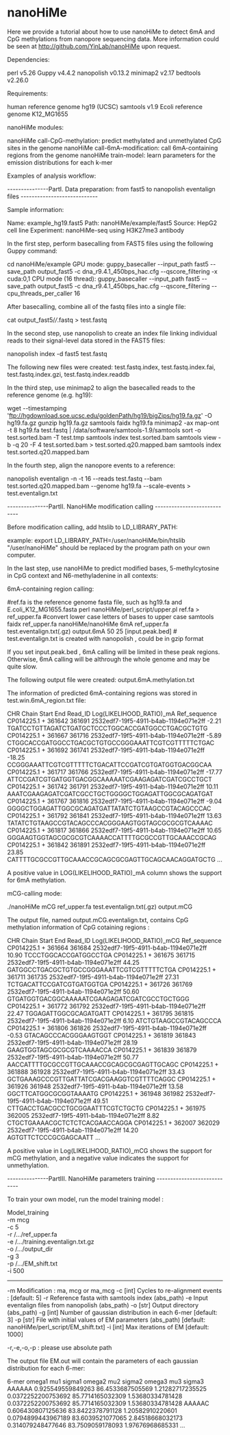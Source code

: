 # nanoHiMe

Here we provide a tutorial about how to use nanoHiMe to detect 6mA and CpG methylations from nanopore sequencing data. More information could be seen at http://github.com/YinLab/nanoHiMe upon request.



Dependencies:

perl v5.26
Guppy v4.4.2
nanopolish v0.13.2
minimap2 v2.17
bedtools v2.26.0


Requirements:

human reference genome hg19 (UCSC)
samtools v1.9
Ecoli reference genome K12_MG1655


nanoHiMe modules:

nanoHiMe call-CpG-methylation: predict methylated and unmethylated CpG sites in the genome
nanoHiMe call-6mA-modification: call 6mA-containing regions from the genome
nanoHiMe train-model: learn parameters for the emission distributions for each k-mer



Examples of analysis workflow:

---------------PartI. Data preparation: from fast5 to nanopolish eventalign files ----------------------------

Sample information:

Name: example_hg19.fast5
Path: nanoHiMe/example/fast5
Source: HepG2 cell line
Experiment: nanoHiMe-seq using H3K27me3 antibody


In the first step, perform basecalling from FAST5 files using the following Guppy command:

cd nanoHiMe/example
GPU mode: guppy_basecaller --input_path fast5 --save_path output_fast5 -c dna_r9.4.1_450bps_hac.cfg --qscore_filtering -x cuda:0,1
CPU mode (16 thread): guppy_basecaller --input_path fast5 --save_path output_fast5 -c dna_r9.4.1_450bps_hac.cfg --qscore_filtering --cpu_threads_per_caller 16

After basecalling, combine all of the fastq files into a single file:

cat output_fast5/*/*.fastq > test.fastq



In the second step, use nanopolish to create an index file linking individual reads to their signal-level data stored in the FAST5 files:

nanopolish index -d fast5 test.fastq

The following new files were created: test.fastq.index, test.fastq.index.fai, test.fastq.index.gzi, test.fastq.index.readdb



In the third step, use minimap2 to align the basecalled reads to the reference genome (e.g. hg19):

wget --timestamping 'ftp://hgdownload.soe.ucsc.edu/goldenPath/hg19/bigZips/hg19.fa.gz' -O hg19.fa.gz
gunzip hg19.fa.gz
samtools faidx hg19.fa
minimap2 -ax map-ont -t 8 hg19.fa test.fastq | /data/software/samtools-1.9/samtools sort -o test.sorted.bam -T test.tmp
samtools index test.sorted.bam
samtools view -b -q 20 -F 4 test.sorted.bam > test.sorted.q20.mapped.bam
samtools index test.sorted.q20.mapped.bam


In the fourth step, align the nanopore events to a reference:

nanopolish eventalign -n -t 16 --reads test.fastq --bam test.sorted.q20.mapped.bam --genome hg19.fa --scale-events > test.eventalign.txt


---------------PartII. NanoHiMe modification calling ----------------------------


Before modification calling, add htslib to LD_LIBRARY_PATH:

example:
export LD_LIBRARY_PATH=/user/nanoHiMe/bin/htslib
"/user/nanoHiMe" should be replaced by the program path on your own computer.


In the last step, use nanoHiMe to predict modified bases, 5-methylcytosine in CpG context and N6-methyladenine in all contexts:

6mA-containing region calling:


#ref.fa is the reference genome fasta file, such as hg19.fa and E.coli_K12_MG1655.fasta
perl nanoHiMe/perl_script/upper.pl ref.fa > ref_upper.fa  #convert lower case letters of bases to upper case
samtools faidx ref_upper.fa
nanoHiMe/nanoHiMe 6mA ref_upper.fa test.eventalign.txt(.gz) output.6mA 50 25 [input.peak.bed]  # test.eventalign.txt is created with nanopolish , could be in gzip format


If you set input.peak.bed , 6mA calling will be limited in these peak regions. Otherwise, 6mA calling will be althrough the whole genome and may be quite slow.

The following output file were created: output.6mA.methylation.txt

The information of predicted 6mA-containing regions was stored in test.win.6mA_region.txt file:

CHR     Chain   Start   End     Read_ID Log(LIKELIHOOD_RATIO)_mA        Ref_sequence
CP014225.1      +       361642  361691  2532edf7-19f5-4911-b4ab-1194e071e2ff    -2.21   TGATCCTGTTAGATCTGATGCTCCCTGGCACCGATGGCCTGACGCTGTG
CP014225.1      +       361667  361716  2532edf7-19f5-4911-b4ab-1194e071e2ff    -5.89   CTGGCACCGATGGCCTGACGCTGTGCCGGGAAATTCGTCGTTTTTCTGAC
CP014225.1      +       361692  361741  2532edf7-19f5-4911-b4ab-1194e071e2ff    -18.25  CCGGGAAATTCGTCGTTTTTCTGACATTCCGATCGTGATGGTGACGGCAA
CP014225.1      +       361717  361766  2532edf7-19f5-4911-b4ab-1194e071e2ff    -17.77  ATTCCGATCGTGATGGTGACGGCAAAAATCGAAGAGATCGATCGCCTGCT
CP014225.1      +       361742  361791  2532edf7-19f5-4911-b4ab-1194e071e2ff    10.11   AAATCGAAGAGATCGATCGCCTGCTGGGGCTGGAGATTGGCGCAGATGAT
CP014225.1      +       361767  361816  2532edf7-19f5-4911-b4ab-1194e071e2ff    -9.04   GGGGCTGGAGATTGGCGCAGATGATTATATCTGTAAGCCGTACAGCCCAC
CP014225.1      +       361792  361841  2532edf7-19f5-4911-b4ab-1194e071e2ff    13.63   TATATCTGTAAGCCGTACAGCCCACGGGAAGTGGTAGCGCGCGTCAAAAC
CP014225.1      +       361817  361866  2532edf7-19f5-4911-b4ab-1194e071e2ff    10.65   GGGAAGTGGTAGCGCGCGTCAAAACCATTTTGCGCCGTTGCAAACCGCAG
CP014225.1      +       361842  361891  2532edf7-19f5-4911-b4ab-1194e071e2ff    23.85   CATTTTGCGCCGTTGCAAACCGCAGCGCGAGTTGCAGCAACAGGATGCTG
...

A positive value in LOG(LIKELIHOOD_RATIO)_mA column shows the support for 6mA methylation.


mCG-calling mode:

./nanoHiMe mCG ref_upper.fa test.eventalign.txt(.gz) output.mCG

The output file, named output.mCG.eventalign.txt, contains CpG methylation information of CpG cotaining regions :

CHR     Chain   Start   End     Read_ID Log(LIKELIHOOD_RATIO)_mCG       Ref_sequence
CP014225.1      +       361664  361684  2532edf7-19f5-4911-b4ab-1194e071e2ff    10.90   TCCCTGGCACCGATGGCCTGA
CP014225.1      +       361675  361715  2532edf7-19f5-4911-b4ab-1194e071e2ff    44.25   GATGGCCTGACGCTGTGCCGGGAAATTCGTCGTTTTTCTGA
CP014225.1      +       361711  361735  2532edf7-19f5-4911-b4ab-1194e071e2ff    27.31   TCTGACATTCCGATCGTGATGGTGA
CP014225.1      +       361726  361769  2532edf7-19f5-4911-b4ab-1194e071e2ff    50.60   GTGATGGTGACGGCAAAAATCGAAGAGATCGATCGCCTGCTGGG
CP014225.1      +       361772  361792  2532edf7-19f5-4911-b4ab-1194e071e2ff    22.47   TGGAGATTGGCGCAGATGATT
CP014225.1      +       361795  361815  2532edf7-19f5-4911-b4ab-1194e071e2ff    6.10    ATCTGTAAGCCGTACAGCCCA
CP014225.1      +       361806  361826  2532edf7-19f5-4911-b4ab-1194e071e2ff    -0.53   GTACAGCCCACGGGAAGTGGT
CP014225.1      +       361819  361843  2532edf7-19f5-4911-b4ab-1194e071e2ff    28.19   GAAGTGGTAGCGCGCGTCAAAACCA
CP014225.1      +       361839  361879  2532edf7-19f5-4911-b4ab-1194e071e2ff    50.77   AACCATTTTGCGCCGTTGCAAACCGCAGCGCGAGTTGCAGC
CP014225.1      +       361888  361928  2532edf7-19f5-4911-b4ab-1194e071e2ff    33.43   GCTGAAAGCCCGTTGATTATCGACGAAGGTCGTTTTCAGGC
CP014225.1      +       361926  361948  2532edf7-19f5-4911-b4ab-1194e071e2ff    13.58   GGCTTCATGGCGCGGTAAAATG
CP014225.1      +       361948  361982  2532edf7-19f5-4911-b4ab-1194e071e2ff    49.51   CTTGACCTGACGCCTGCGGAATTTCGTCTGCTG
CP014225.1      +       361975  362005  2532edf7-19f5-4911-b4ab-1194e071e2ff    8.82    CTGCTGAAAACGCTCTCTCACGAACCAGGA
CP014225.1      +       362007  362029  2532edf7-19f5-4911-b4ab-1194e071e2ff    14.20   AGTGTTCTCCCGCGAGCAATT
...

A positive value in Log(LIKELIHOOD_RATIO)_mCG shows the support for mCG methylation, and a negative value indicates the support for unmethylation.


---------------PartIII. NanoHiMe parameters training ----------------------------

To train your own model, run the model training model :

Model_training \
        -m mcg \
        -c 5 \
        -r /.../ref_upper.fa \
        -e /.../training.eventalign.txt.gz \
        -o /.../output_dir \
        -g 3 \
        -p /.../EM_shift.txt \
        -i 500

----------------------------------------------------------------------
-m      <str>   Modification : ma, mcg or ma_mcg
-c      [int]   Cycles to re-alignment events :  [default: 5]
-r      <str>   Reference fasta with samtools index (abs_path)
-e      <str>   Input eventalign files from nanopolish (abs_path)
-o      [str]   Output directory (abs_path)
-g      [int]   Number of gaussian distribution in each 6-mer [default: 3]
-p      [str]   File with initial values of EM parameters (abs_path) [default: nanoHiMe/perl_script/EM_shift.txt]
-i      [int]   Max iterations of EM [default: 1000]

-r,-e,-o,-p : please use absolute path


The output file EM.out will contain the parameters of each gaussian distribution for each 6-mer:

6-mer   omega1  mu1     sigma1  omega2  mu2     sigma2  omega3  mu3     sigma3
AAAAAA  0.925549559849263       86.4533687505569        1.21282717235525        0.0372252200753692      85.7714165032309        1.53680334781428        0.0372252200753692      85.7714165032309        1.53680334781428
AAAAAC  0.606430807125636       83.8422378791128        1.20582910220601        0.0794899443967189      83.6039521077065        2.84518668032173        0.314079248477646       83.7509059178093        1.97676968685331
...
